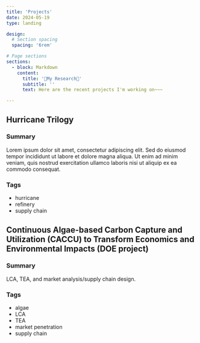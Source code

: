 ```yaml
---
title: 'Projects'
date: 2024-05-19
type: landing

design:
  # Section spacing
  spacing: '6rem'

# Page sections
sections:
  - block: Markdown
    content:
      title: '📕My Research📕'
      subtitle: ''
      text: Here are the recent projects I'm working on~~~

---
```

## Hurricane Trilogy

### Summary
Lorem ipsum dolor sit amet, consectetur adipiscing elit. Sed do eiusmod tempor incididunt ut labore et dolore magna aliqua. Ut enim ad minim veniam, quis nostrud exercitation ullamco laboris nisi ut aliquip ex ea commodo consequat.

### Tags
- hurricane
- refinery
- supply chain

## Continuous Algae-based Carbon Capture and Utilization (CACCU) to Transform Economics and Environmental Impacts (DOE project)

### Summary
LCA, TEA, and market analysis/supply chain design.

### Tags
- algae
- LCA
- TEA
- market penetration
- supply chain
